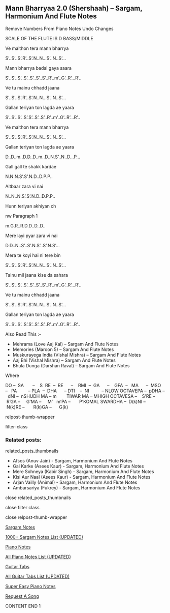 
## Mann Bharryaa 2.0 (Shershaah) – Sargam, Harmonium And Flute Notes

Remove Numbers From Piano Notes
Undo Changes

SCALE OF THE FLUTE IS D BASS/MIDDLE

Ve maithon tera mann bharrya

S’..S’..S’.R’..S’.N..N…S’..N..S’…

Mann bharrya badal gaya saara

S’..S’..S’..S’..S’..S’..S’..R’..m’..G’..R’…R’..

Ve tu mainu chhadd jaana

S’..S’..S’.R’..S’.N..N…S’..N..S’…

Gallan teriyan ton lagda ae yaara

S’..S’..S’..S’.S’..S’..S’..R’..m’..G’..R’…R’..

Ve maithon tera mann bharrya

S’..S’..S’.R’..S’.N..N…S’..N..S’…

Gallan teriyan ton lagda ae yaara

D..D..m..D.D..D..m..D..N.S’..N..D…P…

Gall gall te shakk kardae

N.N.N.S’.S’.N.D..D.P.P..

Aitbaar zara vi nai

N..N..N.S’.S’.N.D..D.P.P..

Hunn teriyan akhiyan ch

nw Paragraph 1

m.G.R..R.D.D..D..D..

Mere layi pyar zara vi nai

D.D..N..S’..S’.N.S’..S’.N.S’…

Mera te koyi hai ni tere bin

S’..S’..S’.R’..S’.N..N…S’..N..S’…

Tainu mil jaana kise da sahara

S’..S’..S’..S’..S’..S’..S’..R’..m’..G’..R’…R’..

Ve tu mainu chhadd jaana

S’..S’..S’.R’..S’.N..N…S’..N..S’…

Gallan teriyan ton lagda ae yaara

S’..S’..S’..S’.S’..S’..S’..R’..m’..G’..R’…R’..

Also Read This :-

* Mehrama (Love Aaj Kal) – Sargam And Flute Notes
* Memories (Maroon 5) – Sargam And Flute Notes
* Muskurayega India (Vishal Mishra) – Sargam And Flute Notes
* Aaj Bhi (Vishal Mishra) – Sargam And Flute Notes
* Bhula Dunga (Darshan Raval) – Sargam And Flute Notes

Where

DO –  SA       –    S  RE  –  RE      –    RMI  –  GA      –    GFA  –   MA      –  MSO  –   PA         – PLA  –  DHA      – DTI    –  NI          – NLOW OCTAVEPA –  pDHA –  dNI –  nSHUDH MA – m        TIWAR MA – MHIGH OCTAVESA –    S’RE –     R’GA –     G’MA –     M’   m’PA –       P’KOMAL SWARDHA –  D(k)NI –       N(k)RE –       R(k)GA –      G(k)

relpost-thumb-wrapper

filter-class

### Related posts:

related_posts_thumbnails

* Afsos (Anuv Jain) - Sargam, Harmonium And Flute Notes
* Gal Karke (Asees Kaur) - Sargam, Harmonium And Flute Notes
* Mere Sohneya (Kabir Singh) - Sargam, Harmonium And Flute Notes
* Kisi Aur Naal (Asees Kaur) - Sargam, Harmonium And Flute Notes
* Arjan Vailly (Animal) - Sargam, Harmonium And Flute Notes
* Ambarsariya (Fukrey) - Sargam, Harmonium And Flute Notes

close related_posts_thumbnails

close filter class

close relpost-thumb-wrapper

[Sargam Notes](https://www.notationsworld.com/sargam-notes.html)

[1000+ Sargam Notes List (UPDATED)](https://www.notationsworld.com/all-songs-list-sargam-notes.html)

[Piano Notes](https://www.notationsworld.com/piano-notes.html)

[All Piano Notes List (UPDATED)](https://www.notationsworld.com/all-songs-list-piano-notes.html)

[Guitar Tabs](https://www.notationsworld.com/guitar-tabs.html)

[All Guitar Tabs List (UPDATED)](https://www.notationsworld.com/all-songs-list-guitar-tabs.html)

[Super Easy Piano Notes](https://studywall.in/)

[Request A Song](https://www.notationsworld.com/request-a-song.html)

CONTENT END 1

